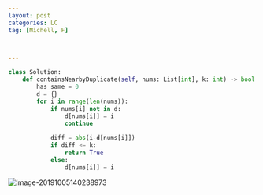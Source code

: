 ```yaml
---
layout: post
categories: LC
tag: [Michell, F] 



---
```




```python
class Solution:
    def containsNearbyDuplicate(self, nums: List[int], k: int) -> bool:
        has_same = 0
        d = {}
        for i in range(len(nums)):
            if nums[i] not in d:
                d[nums[i]] = i
                continue
            
            diff = abs(i-d[nums[i]])
            if diff <= k:
                return True
            else:
                d[nums[i]] = i
```

![image-20191005140238973](https://tva1.sinaimg.cn/large/006y8mN6ly1g7naev35arj30ju0boabh.jpg)
